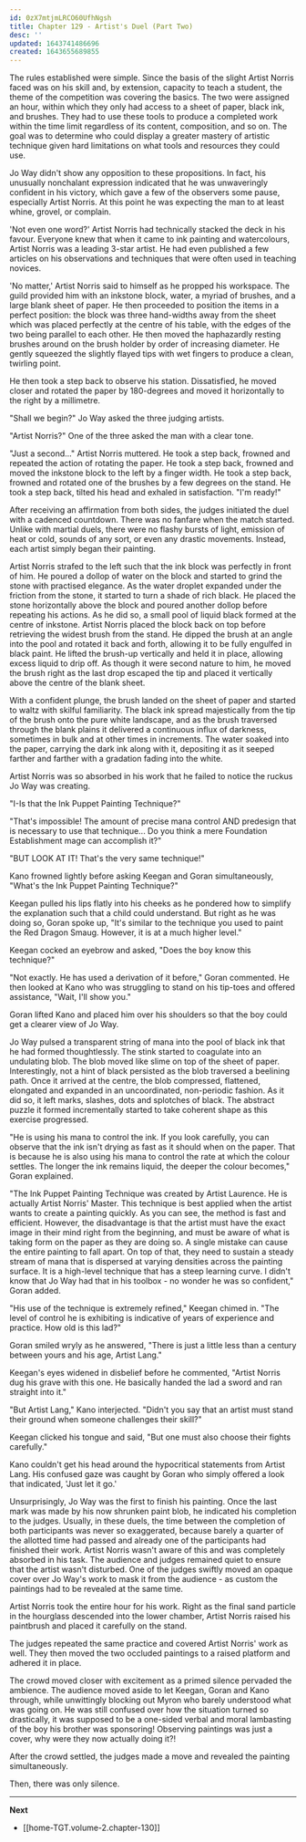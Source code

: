 ```yaml
---
id: 0zX7mtjmLRCO60UfhNgsh
title: Chapter 129 - Artist's Duel (Part Two)
desc: ''
updated: 1643741486696
created: 1643655689855
---
```


The rules established were simple. Since the basis of the slight Artist Norris faced was on his skill and, by extension, capacity to teach a student, the theme of the competition was covering the basics. The two were assigned an hour, within which they only had access to a sheet of paper, black ink, and brushes. They had to use these tools to produce a completed work within the time limit regardless of its content, composition, and so on. The goal was to determine who could display a greater mastery of artistic technique given hard limitations on what tools and resources they could use.

Jo Way didn't show any opposition to these propositions. In fact, his unusually nonchalant expression indicated that he was unwaveringly confident in his victory, which gave a few of the observers some pause, especially Artist Norris. At this point he was expecting the man to at least whine, grovel, or complain.

'Not even one word?' Artist Norris had technically stacked the deck in his favour. Everyone knew that when it came to ink painting and watercolours, Artist Norris was a leading 3-star artist. He had even published a few articles on his observations and techniques that were often used in teaching novices.

'No matter,' Artist Norris said to himself as he propped his workspace. The guild provided him with an inkstone block, water, a myriad of brushes, and a large blank sheet of paper. He then proceeded to position the items in a perfect position: the block was three hand-widths away from the sheet which was placed perfectly at the centre of his table, with the edges of the two being parallel to each other. He then moved the haphazardly resting brushes around on the brush holder by order of increasing diameter. He gently squeezed the slightly flayed tips with wet fingers to produce a clean, twirling point.

He then took a step back to observe his station. Dissatisfied, he moved closer and rotated the paper by 180-degrees and moved it horizontally to the right by a millimetre.

"Shall we begin?" Jo Way asked the three judging artists.

"Artist Norris?" One of the three asked the man with a clear tone.

"Just a second..." Artist Norris muttered. He took a step back, frowned and repeated the action of rotating the paper. He took a step back, frowned and moved the inkstone block to the left by a finger width. He took a step back, frowned and rotated one of the brushes by a few degrees on the stand. He took a step back, tilted his head and exhaled in satisfaction. "I'm ready!"

After receiving an affirmation from both sides, the judges initiated the duel with a cadenced countdown. There was no fanfare when the match started. Unlike with martial duels, there were no flashy bursts of light, emission of heat or cold, sounds of any sort, or even any drastic movements. Instead, each artist simply began their painting.

Artist Norris strafed to the left such that the ink block was perfectly in front of him. He poured a dollop of water on the block and started to grind the stone with practised elegance. As the water droplet expanded under the friction from the stone, it started to turn a shade of rich black. He placed the stone horizontally above the block and poured another dollop before repeating his actions. As he did so, a small pool of liquid black formed at the centre of inkstone. Artist Norris placed the block back on top before retrieving the widest brush from the stand. He dipped the brush at an angle into the pool and rotated it back and forth, allowing it to be fully engulfed in black paint. He lifted the brush-up vertically and held it in place, allowing excess liquid to drip off. As though it were second nature to him, he moved the brush right as the last drop escaped the tip and placed it vertically above the centre of the blank sheet.

With a confident plunge, the brush landed on the sheet of paper and started to waltz with skilful familiarity. The black ink spread majestically from the tip of the brush onto the pure white landscape, and as the brush traversed through the blank plains it delivered a continuous influx of darkness, sometimes in bulk and at other times in increments. The water soaked into the paper, carrying the dark ink along with it, depositing it as it seeped farther and farther with a gradation fading into the white.

Artist Norris was so absorbed in his work that he failed to notice the ruckus Jo Way was creating.

"I-Is that the Ink Puppet Painting Technique?"

"That's impossible! The amount of precise mana control AND predesign that is necessary to use that technique... Do you think a mere Foundation Establishment mage can accomplish it?"

"BUT LOOK AT IT! That's the very same technique!"

Kano frowned lightly before asking Keegan and Goran simultaneously, "What's the Ink Puppet Painting Technique?"

Keegan pulled his lips flatly into his cheeks as he pondered how to simplify the explanation such that a child could understand. But right as he was doing so, Goran spoke up, "It's similar to the technique you used to paint the Red Dragon Smaug. However, it is at a much higher level."

Keegan cocked an eyebrow and asked, "Does the boy know this technique?"

"Not exactly. He has used a derivation of it before," Goran commented. He then looked at Kano who was struggling to stand on his tip-toes and offered assistance, "Wait, I'll show you."

Goran lifted Kano and placed him over his shoulders so that the boy could get a clearer view of Jo Way.

Jo Way pulsed a transparent string of mana into the pool of black ink that he had formed thoughtlessly. The stink started to coagulate into an undulating blob. The blob moved like slime on top of the sheet of paper. Interestingly, not a hint of black persisted as the blob traversed a beelining path. Once it arrived at the centre, the blob compressed, flattened, elongated and expanded in an uncoordinated, non-periodic fashion. As it did so, it left marks, slashes, dots and splotches of black. The abstract puzzle it formed incrementally started to take coherent shape as this exercise progressed.

"He is using his mana to control the ink. If you look carefully, you can observe that the ink isn't drying as fast as it should when on the paper. That is because he is also using his mana to control the rate at which the colour settles. The longer the ink remains liquid, the deeper the colour becomes," Goran explained.

"The Ink Puppet Painting Technique was created by Artist Laurence. He is actually Artist Norris' Master. This technique is best applied when the artist wants to create a painting quickly. As you can see, the method is fast and efficient. However, the disadvantage is that the artist must have the exact image in their mind right from the beginning, and must be aware of what is taking form on the paper as they are doing so. A single mistake can cause the entire painting to fall apart. On top of that, they need to sustain a steady stream of mana that is dispersed at varying densities across the painting surface. It is a high-level technique that has a steep learning curve. I didn't know that Jo Way had that in his toolbox - no wonder he was so confident," Goran added.

"His use of the technique is extremely refined," Keegan chimed in. "The level of control he is exhibiting is indicative of years of experience and practice. How old is this lad?"

Goran smiled wryly as he answered, "There is just a little less than a century between yours and his age, Artist Lang."

Keegan's eyes widened in disbelief before he commented, "Artist Norris dug his grave with this one. He basically handed the lad a sword and ran straight into it."

"But Artist Lang," Kano interjected. "Didn't you say that an artist must stand their ground when someone challenges their skill?"

Keegan clicked his tongue and said, "But one must also choose their fights carefully."

Kano couldn't get his head around the hypocritical statements from Artist Lang. His confused gaze was caught by Goran who simply offered a look that indicated, 'Just let it go.'

Unsurprisingly, Jo Way was the first to finish his painting. Once the last mark was made by his now shrunken paint blob, he indicated his completion to the judges. Usually, in these duels, the time between the completion of both participants was never so exaggerated, because barely a quarter of the allotted time had passed and already one of the participants had finished their work. Artist Norris wasn't aware of this and was completely absorbed in his task. The audience and judges remained quiet to ensure that the artist wasn't disturbed. One of the judges swiftly moved an opaque cover over Jo Way's work to mask it from the audience - as custom the paintings had to be revealed at the same time.

Artist Norris took the entire hour for his work. Right as the final sand particle in the hourglass descended into the lower chamber, Artist Norris raised his paintbrush and placed it carefully on the stand.

The judges repeated the same practice and covered Artist Norris' work as well. They then moved the two occluded paintings to a raised platform and adhered it in place.

The crowd moved closer with excitement as a primed silence pervaded the ambience. The audience moved aside to let Keegan, Goran and Kano through, while unwittingly blocking out Myron who barely understood what was going on. He was still confused over how the situation turned so drastically, it was supposed to be a one-sided verbal and moral lambasting of the boy his brother was sponsoring! Observing paintings was just a cover, why were they now actually doing it?!

After the crowd settled, the judges made a move and revealed the painting simultaneously.

Then, there was only silence.

____

**Next**
* [[home-TGT.volume-2.chapter-130]]